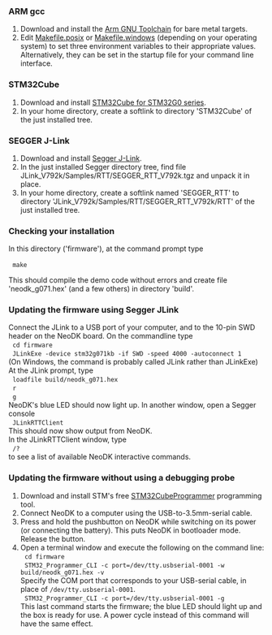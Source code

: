 ### ARM gcc
1. Download and install the [Arm GNU Toolchain](https://developer.arm.com/Tools%20and%20Software/GNU%20Toolchain) for bare metal targets.
2. Edit [Makefile.posix](toolchain/gcc/Makefile.posix) or [Makefile.windows](toolchain/gcc/Makefile.windows) (depending on your operating system) to set three environment variables to their appropriate values. Alternatively, they can be set in the startup file for your command line interface.

### STM32Cube
1. Download and install [STM32Cube for STM32G0 series](https://www.st.com/en/embedded-software/stm32cubeg0.html).
2. In your home directory, create a softlink to directory 'STM32Cube' of the just installed tree.

### SEGGER J-Link
1. Download and install [Segger J-Link](https://www.segger.com/downloads/jlink/).
2. In the just installed Segger directory tree, find file JLink_V792k/Samples/RTT/SEGGER_RTT_V792k.tgz and unpack it in place.
3. In your home directory, create a softlink named 'SEGGER_RTT' to directory 'JLink_V792k/Samples/RTT/SEGGER_RTT_V792k/RTT' of the just installed tree.

### Checking your installation
In this directory ('firmware'), at the command prompt type

&nbsp;&nbsp;`make`

This should compile the demo code without errors and create file 'neodk_g071.hex' (and a few others) in directory 'build'.

### Updating the firmware using Segger JLink
Connect the JLink to a USB port of your computer, and to the 10-pin SWD header on the NeoDK board.
On the commandline type<br/>
&nbsp;&nbsp;`cd firmware`<br/>
&nbsp;&nbsp;`JLinkExe -device stm32g071kb -if SWD -speed 4000 -autoconnect 1`<br>
(On Windows, the command is probably called JLink rather than JLinkExe)<br>
At the JLink prompt, type<br>
&nbsp;&nbsp;`loadfile build/neodk_g071.hex`<br>
&nbsp;&nbsp;`r`<br>
&nbsp;&nbsp;`g`<br>
NeoDK's blue LED should now light up.
In another window, open a Segger console<br>
&nbsp;&nbsp;`JLinkRTTClient`<br>
This should now show output from NeoDK.<br>
In the JLinkRTTClient window, type<br>
&nbsp;&nbsp;`/?`<br>
to see a list of available NeoDK interactive commands.

### Updating the firmware without using a debugging probe
1. Download and install STM's free [STM32CubeProgrammer](https://www.st.com/en/development-tools/stm32cubeprog.html) programming tool.
2. Connect NeoDK to a computer using the USB-to-3.5mm-serial cable.
3. Press and hold the pushbutton on NeoDK while switching on its power (or connecting the battery). This puts NeoDK in bootloader mode. Release the button.
4. Open a terminal window and execute the following on the command line:<br/>
&nbsp;&nbsp;`cd firmware`<br/>
&nbsp;&nbsp;`STM32_Programmer_CLI -c port=/dev/tty.usbserial-0001 -w build/neodk_g071.hex -v`<br/>
Specify the COM port that corresponds to your USB-serial cable, in place of `/dev/tty.usbserial-0001`.<br/>
&nbsp;&nbsp;`STM32_Programmer_CLI -c port=/dev/tty.usbserial-0001 -g`<br/>
This last command starts the firmware; the blue LED should light up and the box is ready for use. A power cycle instead of this command will have the same effect.
